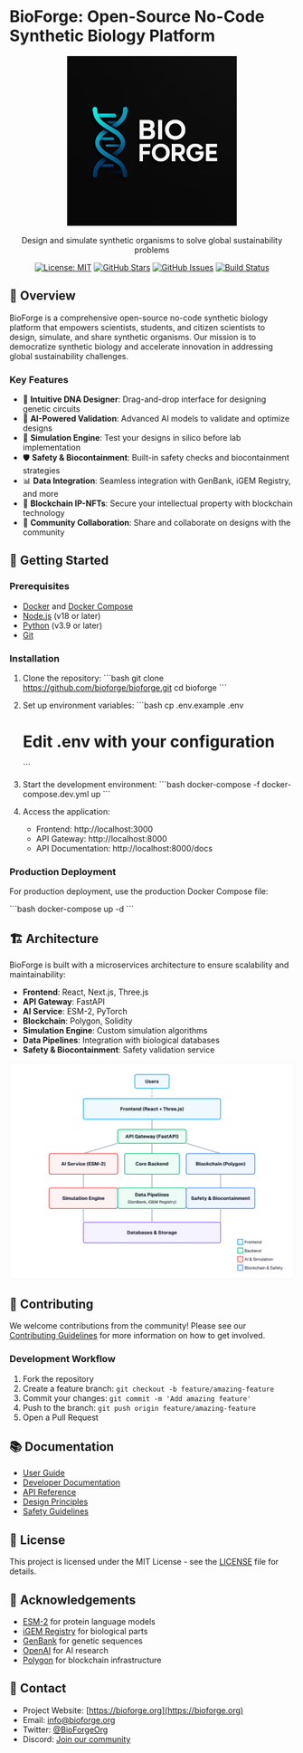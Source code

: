 # BioForge: Open-Source No-Code Synthetic Biology Platform

<div align="center">
  <img src="docs/images/bioforge-logo.png" alt="BioForge Logo" width="300" />
  <p>Design and simulate synthetic organisms to solve global sustainability problems</p>
  
  [![License: MIT](https://img.shields.io/badge/License-MIT-blue.svg)](https://opensource.org/licenses/MIT)
  [![GitHub Stars](https://img.shields.io/github/stars/bioforge/bioforge.svg)](https://github.com/bioforge/bioforge/stargazers)
  [![GitHub Issues](https://img.shields.io/github/issues/bioforge/bioforge.svg)](https://github.com/bioforge/bioforge/issues)
  [![Build Status](https://github.com/bioforge/bioforge/workflows/BioForge%20CI/CD/badge.svg)](https://github.com/bioforge/bioforge/actions)
</div>

## 🧬 Overview

BioForge is a comprehensive open-source no-code synthetic biology platform that empowers scientists, students, and citizen scientists to design, simulate, and share synthetic organisms. Our mission is to democratize synthetic biology and accelerate innovation in addressing global sustainability challenges.

### Key Features

- 🧪 **Intuitive DNA Designer**: Drag-and-drop interface for designing genetic circuits
- 🔬 **AI-Powered Validation**: Advanced AI models to validate and optimize designs
- 🧫 **Simulation Engine**: Test your designs in silico before lab implementation
- 🛡️ **Safety & Biocontainment**: Built-in safety checks and biocontainment strategies
- 📊 **Data Integration**: Seamless integration with GenBank, iGEM Registry, and more
- 🔗 **Blockchain IP-NFTs**: Secure your intellectual property with blockchain technology
- 👥 **Community Collaboration**: Share and collaborate on designs with the community

## 🚀 Getting Started

### Prerequisites

- [Docker](https://www.docker.com/get-started) and [Docker Compose](https://docs.docker.com/compose/install/)
- [Node.js](https://nodejs.org/) (v18 or later)
- [Python](https://www.python.org/) (v3.9 or later)
- [Git](https://git-scm.com/)

### Installation

1. Clone the repository:
   \`\`\`bash
   git clone https://github.com/bioforge/bioforge.git
   cd bioforge
   \`\`\`

2. Set up environment variables:
   \`\`\`bash
   cp .env.example .env
   # Edit .env with your configuration
   \`\`\`

3. Start the development environment:
   \`\`\`bash
   docker-compose -f docker-compose.dev.yml up
   \`\`\`

4. Access the application:
   - Frontend: http://localhost:3000
   - API Gateway: http://localhost:8000
   - API Documentation: http://localhost:8000/docs

### Production Deployment

For production deployment, use the production Docker Compose file:

\`\`\`bash
docker-compose up -d
\`\`\`

## 🏗️ Architecture

BioForge is built with a microservices architecture to ensure scalability and maintainability:

- **Frontend**: React, Next.js, Three.js
- **API Gateway**: FastAPI
- **AI Service**: ESM-2, PyTorch
- **Blockchain**: Polygon, Solidity
- **Simulation Engine**: Custom simulation algorithms
- **Data Pipelines**: Integration with biological databases
- **Safety & Biocontainment**: Safety validation service

![Architecture Diagram](docs/images/architecture-diagram.png)

## 🤝 Contributing

We welcome contributions from the community! Please see our [Contributing Guidelines](CONTRIBUTING.md) for more information on how to get involved.

### Development Workflow

1. Fork the repository
2. Create a feature branch: `git checkout -b feature/amazing-feature`
3. Commit your changes: `git commit -m 'Add amazing feature'`
4. Push to the branch: `git push origin feature/amazing-feature`
5. Open a Pull Request

## 📚 Documentation

- [User Guide](docs/user-guide.md)
- [Developer Documentation](docs/developer-docs.md)
- [API Reference](docs/api-reference.md)
- [Design Principles](docs/design-principles.md)
- [Safety Guidelines](docs/safety-guidelines.md)

## 📝 License

This project is licensed under the MIT License - see the [LICENSE](LICENSE) file for details.

## 🙏 Acknowledgements

- [ESM-2](https://github.com/facebookresearch/esm) for protein language models
- [iGEM Registry](https://parts.igem.org/) for biological parts
- [GenBank](https://www.ncbi.nlm.nih.gov/genbank/) for genetic sequences
- [OpenAI](https://openai.com/) for AI research
- [Polygon](https://polygon.technology/) for blockchain infrastructure

## 📧 Contact

- Project Website: [https://bioforge.org](https://bioforge.org)
- Email: [info@bioforge.org](mailto:info@bioforge.org)
- Twitter: [@BioForgeOrg](https://twitter.com/BioForgeOrg)
- Discord: [Join our community](https://discord.gg/bioforge)

